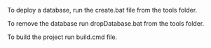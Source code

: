 
To deploy a database, run the create.bat file from the tools folder.

To remove the database run dropDatabase.bat from the tools folder.

To build the project run build.cmd file.
